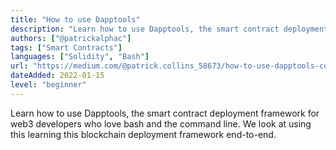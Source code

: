 ```yaml
---
title: "How to use Dapptools"
description: "Learn how to use Dapptools, the smart contract deployment framework for web3 developers who love bash and the command line. We look at using this learning this blockchain deployment framework end-to-end."
authors: ["@patrickalphac"]
tags: ["Smart Contracts"]
languages: ["Solidity", "Bash"]
url: "https://medium.com/@patrick.collins_58673/how-to-use-dapptools-code-like-makerdao-fed9909d055b"
dateAdded: 2022-01-15
level: "beginner"
---
```


Learn how to use Dapptools, the smart contract deployment framework for web3 developers who love bash and the command line. We look at using this learning this blockchain deployment framework end-to-end.
